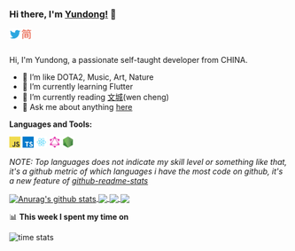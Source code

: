 ### Hi there, I'm [Yundong!](http://isyundong.net) 👋

<a href="https://twitter.com/z971003">
  <img align="left" alt="Anurag Hazra | Twitter" width="21px" src="https://raw.githubusercontent.com/yundongzhang/yundongzhang/master/assets/twitter.svg" />
</a>
<a href="https://www.jianshu.com/u/899c1775022b">
  <img align="left" alt="Anurag Hazra | CodeSandbox" width="20px" src="https://raw.githubusercontent.com/yundongzhang/yundongzhang/master/assets/jian.png" />
</a>

<br />
<br />

Hi, I'm Yundong, a passionate self-taught developer from CHINA.

- 💖  I’m like DOTA2, Music, Art, Nature
- 🌱  I’m currently learning Flutter
- 📖  I’m currently reading [文城](https://item.jd.com/13103720.html)(wen cheng)
- 💬  Ask me about anything [here](https://github.com/yundongzhang/yundongzhang/issues)

**Languages and Tools:**  

<code><img height="20" src="https://raw.githubusercontent.com/github/explore/80688e429a7d4ef2fca1e82350fe8e3517d3494d/topics/javascript/javascript.png"></code>
<code><img height="20" src="https://raw.githubusercontent.com/github/explore/80688e429a7d4ef2fca1e82350fe8e3517d3494d/topics/typescript/typescript.png"></code>
<code><img height="20" src="https://raw.githubusercontent.com/github/explore/80688e429a7d4ef2fca1e82350fe8e3517d3494d/topics/react/react.png"></code>
<code><img height="20" src="https://raw.githubusercontent.com/github/explore/5c058a388828bb5fde0bcafd4bc867b5bb3f26f3/topics/graphql/graphql.png"></code>
<code><img height="20" src="https://raw.githubusercontent.com/github/explore/80688e429a7d4ef2fca1e82350fe8e3517d3494d/topics/nodejs/nodejs.png"></code>    



*NOTE: Top languages does not indicate my skill level or something like that, it's a github metric of which languages i have the most code on github, it's a new feature of [github-readme-stats](https://github.com/Yundong/github-readme-stats)*


<a href="https://github.com/Yundong/github-readme-stats">
  <img align="center" src="https://github-readme-stats.Yundong1.vercel.app/api?username=Yundong&show_icons=true&include_all_commits=true&theme=material-palenight" alt="Anurag's github stats" />
</a>
<a href="https://github.com/Yundong/github-readme-stats">
  <!-- Change the `github-readme-stats.Yundong1.vercel.app` to `github-readme-stats.vercel.app`  -->
  <img align="center" src="https://github-readme-stats.Yundong1.vercel.app/api/top-langs/?username=Yundong&layout=compact&theme=material-palenight" />
</a>

<a href="https://github.com/Yundong/github-readme-stats">
  <!-- Change the `github-readme-stats.Yundong1.vercel.app` to `github-readme-stats.vercel.app`  -->
  <img align="center" src="https://github-readme-stats.Yundong1.vercel.app/api/pin/?username=Yundong&repo=github-readme-stats&theme=material-palenight" />
</a>    
<a href="https://github.com/Yundong/Yundong.github.io">
  <!-- Change the `github-readme-stats.Yundong1.vercel.app` to `github-readme-stats.vercel.app`  -->
  <img align="center" src="https://github-readme-stats.Yundong1.vercel.app/api/pin/?username=Yundong&repo=Yundong.github.io&theme=material-palenight" />
</a>

📊 **This week I spent my time on**

![time stats](https://github-readme-stats-taupe-two.vercel.app/api/wakatime?username=yundong&hide_title=true&hide_border=true&langs_count=5)
